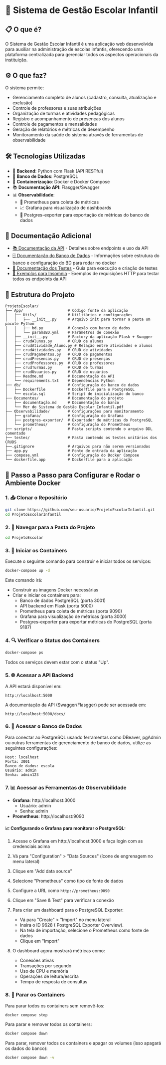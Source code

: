 # 🏫 Sistema de Gestão Escolar Infantil

## 📋 O que é?
O Sistema de Gestão Escolar Infantil é uma aplicação web desenvolvida para auxiliar na administração de escolas infantis, oferecendo uma plataforma centralizada para gerenciar todos os aspectos operacionais da instituição.

## ⚙️ O que faz?
O sistema permite:
- Gerenciamento completo de alunos (cadastro, consulta, atualização e exclusão)
- Controle de professores e suas atribuições
- Organização de turmas e atividades pedagógicas
- Registro e acompanhamento de presenças dos alunos
- Controle de pagamentos e mensalidades
- Geração de relatórios e métricas de desempenho
- Monitoramento da saúde do sistema através de ferramentas de observabilidade

## 🛠️ Tecnologias Utilizadas
- 🐍 **Backend**: Python com Flask (API RESTful)
- 🐘 **Banco de Dados**: PostgreSQL
- 🐳 **Containerização**: Docker e Docker Compose
- 📚 **Documentação API**: Flasgger/Swagger
- 📊 **Observabilidade**:
  - 📡 Prometheus para coleta de métricas
  - 📈 Grafana para visualização de dashboards
  - 🔄 Postgres-exporter para exportação de métricas do banco de dados

## 📖 Documentação Adicional
- [📚 Documentação da API](ProjetoEscolar/App/Readme.md) - Detalhes sobre endpoints e uso da API
- [🗄️ Documentação do Banco de Dados](ProjetoEscolar/Documentos/documentação.md) - Informações sobre estrutura do banco e configuração do BD para rodar no docker
- [🧪 Documentação dos Testes](ProjetoEscolar/testes/README.md) - Guia para execução e criação de testes
- [🔧 Exemplos para Insomnia](ProjetoEscolar/exemplos_insomnia.md) - Exemplos de requisições HTTP para testar todos os endpoints da API

## 📁 Estrutura do Projeto
```
ProjetoEscolar/
├── App/                    # Código fonte da aplicação
│   ├── Utils/              # Utilitários e configurações
│   │   ├── __init__.py     # Arquivo init para tornar a pasta um pacote Python
│   │   ├── bd.py           # Conexão com banco de dados
│   │   └── paramsBD.yml    # Parâmetros de conexão
│   ├── __init__.py         # Factory da aplicação Flask + Swagger
│   ├── crudAlunos.py       # CRUD de alunos
│   ├── crudAtividade_Aluno.py # Relação entre atividades e alunos
│   ├── crudAtividades.py   # CRUD de atividades
│   ├── crudPagamentos.py   # CRUD de pagamentos
│   ├── crudPresencas.py    # CRUD de presenças
│   ├── crudProfessores.py  # CRUD de professores
│   ├── crudTurmas.py       # CRUD de turmas
│   ├── crudUsuarios.py     # CRUD de usuários
│   ├── Readme.md           # Documentação da API
│   └── requirements.txt    # Dependências Python
├── db/                     # Configuração do banco de dados
│   ├── Dockerfile          # Dockerfile para o PostgreSQL
│   └── escola.sql          # Script de inicialização do banco
├── Documentos/             # Documentação do projeto
│   ├── documentação.md     # Documentação do banco
│   └── Mer do Sistema de Gestão Escolar Infantil.pdf
├── Observabilidade/        # Configurações para monitoramento
│   ├── grafana/            # Configuração do Grafana
│   ├── postgres-exporter/  # Exportador de métricas do PostgreSQL
│   └── prometheus/         # Configuração do Prometheus
├── scripts/                # Pasta scripts contendo o arquivo DDL comentado
├── testes/                 # Pasta contendo os testes unitários dos CRUDS
├──.gitignore               # Arquivos para não serem versionados
├── app.py                  # Ponto de entrada da aplicação
├── compose.yml             # Configuração do Docker Compose
└── dockerfile.app          # Dockerfile para a aplicação
```

## 🚀 Passo a Passo para Configurar e Rodar o Ambiente Docker

### 1. 📥 Clonar o Repositório
```bash
git clone https://github.com/seu-usuario/ProjetoEscolarInfantil.git
cd ProjetoEscolarInfantil
```

### 2. 📂 Navegar para a Pasta do Projeto
```bash
cd ProjetoEscolar
```

### 3. 🐳 Iniciar os Containers
Execute o seguinte comando para construir e iniciar todos os serviços:
```bash
docker-compose up -d
```

Este comando irá:
- Construir as imagens Docker necessárias
- Criar e iniciar os containers para:
  - Banco de dados PostgreSQL (porta 3001)
  - API backend em Flask (porta 5000)
  - Prometheus para coleta de métricas (porta 9090)
  - Grafana para visualização de métricas (porta 3000)
  - Postgres-exporter para exportar métricas do PostgreSQL (porta 9187)

### 4. 🔍 Verificar o Status dos Containers
```bash
docker-compose ps
```

Todos os serviços devem estar com o status "Up".

### 5. 🌐 Acessar a API Backend
A API estará disponível em:
```
http://localhost:5000
```

A documentação da API (Swagger/Flasgger) pode ser acessada em:
```
http://localhost:5000/docs/
```

### 6. 💾 Acessar o Banco de Dados
Para conectar ao PostgreSQL usando ferramentas como DBeaver, pgAdmin ou outras ferramentas de gerenciamento de banco de dados, utilize as seguintes configurações:
```
Host: localhost
Porta: 3001
Banco de dados: escola
Usuário: admin
Senha: admin123
```

### 7. 📊 Acessar as Ferramentas de Observabilidade
- **Grafana**: http://localhost:3000
  - Usuário: admin
  - Senha: admin
- **Prometheus**: http://localhost:9090

#### 📈 Configurando o Grafana para monitorar o PostgreSQL:

1. Acesse o Grafana em http://localhost:3000 e faça login com as credenciais acima
2. Vá para "Configuration" > "Data Sources" (ícone de engrenagem no menu lateral)
3. Clique em "Add data source"
4. Selecione "Prometheus" como tipo de fonte de dados
5. Configure a URL como `http://prometheus:9090`
6. Clique em "Save & Test" para verificar a conexão

7. Para criar um dashboard para o PostgreSQL Exporter:
   - Vá para "Create" > "Import" no menu lateral
   - Insira o ID 9628 ( PostgreSQL Exporter Overview).
   - Na tela de importação, selecione o Prometheus como fonte de dados
   - Clique em "Import"

8. O dashboard agora mostrará métricas como:
   - Conexões ativas
   - Transações por segundo
   - Uso de CPU e memória
   - Operações de leitura/escrita
   - Tempo de resposta de consultas

### 8. 🛑 Parar os Containers
Para parar todos os containers sem removê-los:
```bash
docker compose stop
```

Para parar e remover todos os containers:
```bash
docker compose down
```

Para parar, remover todos os containers e apagar os volumes (isso apagará os dados do banco):
```bash
docker compose down -v
```